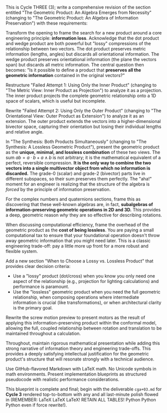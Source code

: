This is Cycle THREE (3); write a comprehensive revision of the section entitled "The Geometric Product: An Algebra Emerges from Necessity" (changing to "The Geometric Product: An Algebra of Information Preservation") with these requirements:

Transform the opening to frame the search for a new product around a core engineering principle: **information loss**. Acknowledge that the dot product and wedge product are both powerful but "lossy" compressions of the relationship between two vectors. The dot product preserves metric information (lengths, angles) but discards all orientational information. The wedge product preserves orientational information (the plane the vectors span) but discards all metric information. The central question then becomes: "Is it possible to define a product that **preserves all the geometric information** contained in the original vectors?"

Restructure "Failed Attempt 1: Using Only the Inner Product" (changing to "The Metric View: Inner Product as Projection") to analyze it as a projection. The inner product projects the complete geometric relationship onto a 1D space of scalars, which is useful but incomplete.

Rewrite "Failed Attempt 2: Using Only the Outer Product" (changing to "The Orientational View: Outer Product as Extension") to analyze it as an extension. The outer product extends the vectors into a higher-dimensional bivector space, capturing their orientation but losing their individual lengths and relative angle.

In "The Synthesis: Both Products Simultaneously" (changing to "The Synthesis: A Lossless Geometric Product"), present the geometric product as the **unique, minimal, and lossless combination** of these two views. The sum $ab = a \cdot b + a \wedge b$ is not arbitrary; it is the mathematical equivalent of a perfect, reversible compression. **It is the only way to combine the two vectors into a single multivector object from which no information is discarded.** The grade-0 (scalar) and grade-2 (bivector) parts live in different subspaces, so their sum preserves them perfectly. The "aha!" moment for an engineer is realizing that the structure of the algebra is *forced* by the principle of information preservation.

For the complex numbers and quaternions sections, frame this as discovering that these well-known algebras are, in fact, **subalgebras of information-preserving geometric operations in 2D and 3D.** This provides a deep, geometric reason *why* they are so effective for describing rotations.

When discussing computational efficiency, frame the overhead of the geometric product as the **cost of being lossless**. You are paying a small computational tax to ensure that your foundational operation doesn't throw away geometric information that you might need later. This is a classic engineering trade-off: pay a little more up front for a more robust and flexible system.

Add a new section "When to Choose a Lossy vs. Lossless Product" that provides clear decision criteria:

- Use a "lossy" product (dot/cross) when you know you only need one aspect of the relationship (e.g., projection for lighting calculations) and performance is paramount.
- Use the "lossless" geometric product when you need the full geometric relationship, when composing operations where intermediate information is crucial (like transformations), or when architectural clarity is the primary goal.

Rewrite the screw motion preview to present motors as the result of applying this information-preserving product within the conformal model, allowing the full, coupled relationship between rotation and translation to be maintained throughout a calculation.

Throughout, maintain rigorous mathematical presentation while adding this strong narrative of information theory and engineering trade-offs. This provides a deeply satisfying intellectual justification for the geometric product's structure that will resonate strongly with a technical audience.

Use GitHub-flavored Markdown with LaTeX math. No Unicode symbols in math environments. Present implementation blueprints as structured pseudocode with realistic performance considerations.

This blueprint is complete and final; begin with the deliverable `cga+03.md` for **Cycle 3** rendered top-to-bottom with any and all last-minute polish flowed in (REMEMBER: LaTeX LaTeX LaTeX! RETAIN ALL TABLES! Python Python Python even if force rewrite!).
